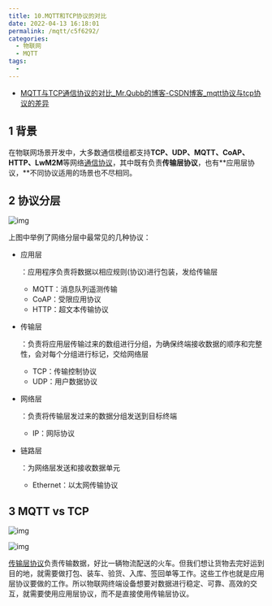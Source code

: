 ```yaml
---
title: 10.MQTT和TCP协议的对比
date: 2022-04-13 16:18:01
permalink: /mqtt/c5f6292/
categories:
  - 物联网
  - MQTT
tags:
  - 
---
```


- [MQTT与TCP通信协议的对比_Mr.Qubb的博客-CSDN博客_mqtt协议与tcp协议的差异](https://blog.csdn.net/qq_37949192/article/details/122987950)

## 1 背景

在物联网场景开发中，大多数通信模组都支持**TCP、UDP、MQTT、CoAP、HTTP、LwM2M**等网络[通信协议](https://so.csdn.net/so/search?q=通信协议&spm=1001.2101.3001.7020)，其中既有负责**传输层协议**，也有**应用层协议，**不同协议适用的场景也不尽相同。

## 2 协议分层

![img](https://img-blog.csdnimg.cn/ad6e6d2a77484156b5a1fd1ac371ef7f.png?x-oss-process=image/watermark,type_d3F5LXplbmhlaQ,shadow_50,text_Q1NETiBATXIuUXViYg==,size_20,color_FFFFFF,t_70,g_se,x_16)

上图中举例了网络分层中最常见的几种协议：

- 应用层

  ：应用程序负责将数据以相应规则(协议)进行包装，发给传输层

  - MQTT：消息队列遥测传输
  - CoAP：受限应用协议
  - HTTP：超文本传输协议

- 传输层

  ：负责将应用层传输过来的数组进行分组，为确保终端接收数据的顺序和完整性，会对每个分组进行标记，交给网络层

  - TCP：传输控制协议
  - UDP：用户数据协议

- 网络层

  ：负责将传输层发过来的数据分组发送到目标终端

  - IP：网际协议

- 链路层

  ：为网络层发送和接收数据单元

  - Ethernet：以太网传输协议

## 3 MQTT vs TCP

![img](https://img-blog.csdnimg.cn/c3156ff32cef4953828b831d6e66cb46.png?x-oss-process=image/watermark,type_d3F5LXplbmhlaQ,shadow_50,text_Q1NETiBATXIuUXViYg==,size_20,color_FFFFFF,t_70,g_se,x_16)

 ![img](https://img-blog.csdnimg.cn/52c389f37a9b495c86cd4d6f3509ddef.png?x-oss-process=image/watermark,type_d3F5LXplbmhlaQ,shadow_50,text_Q1NETiBATXIuUXViYg==,size_20,color_FFFFFF,t_70,g_se,x_16)

 [传输层协议](https://so.csdn.net/so/search?q=传输层协议&spm=1001.2101.3001.7020)负责传输数据，好比一辆物流配送的火车。但我们想让货物去完好运到目的地，就需要做打包、装车、验货、入库、签回单等工作。这些工作也就是应用层协议要做的工作。所以物联网终端设备想要对数据进行稳定、可靠、高效的交互，就需要使用应用层协议，而不是直接使用传输层协议。
